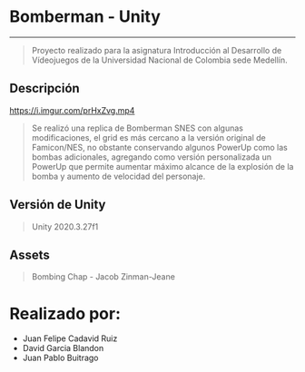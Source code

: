 # Bomberman - Unity
---
>Proyecto realizado para la asignatura Introducción al Desarrollo de Vídeojuegos de la Universidad Nacional de Colombia sede Medellín. 

## Descripción
https://i.imgur.com/prHxZvg.mp4

> Se realizó una replica de Bomberman SNES con algunas modificaciones, el grid es más cercano a la versión original de Famicon/NES, no obstante conservando algunos PowerUp como las bombas adicionales, agregando como versión personalizada un PowerUp que permite aumentar máximo alcance de la explosión de la bomba y aumento de velocidad del personaje. 

## Versión de Unity
> Unity 2020.3.27f1

## Assets
> Bombing Chap - Jacob Zinman-Jeane

# Realizado por:

- Juan Felipe Cadavid Ruiz
- David Garcia Blandon
- Juan Pablo Buitrago 

